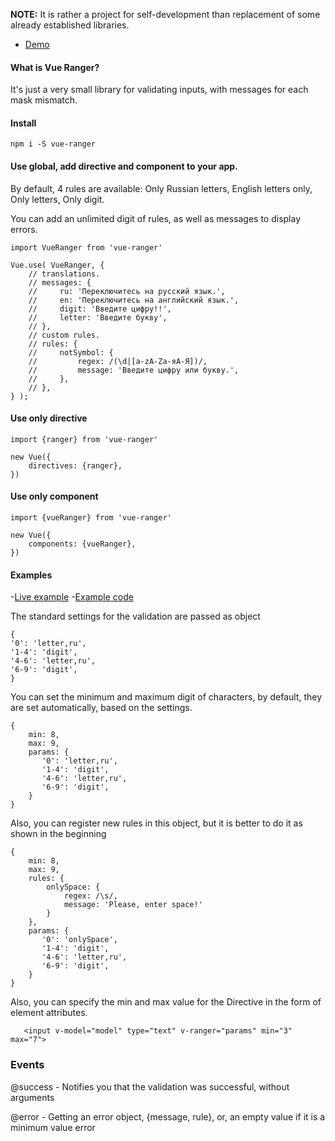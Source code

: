 **NOTE:** It is rather a project for self-development than replacement of some already established libraries.

- [Demo](https://koteezy.github.io/vue-ranger/example/)

#### What is Vue Ranger?

It's just a very small library for validating inputs, with messages for each mask mismatch.

#### Install
```
npm i -S vue-ranger
```

#### Use global, add directive and component to your app.
By default, 4 rules are available:
Only Russian letters,
English letters only,
Only letters,
Only digit.

You can add an unlimited digit of rules, as well as messages to display errors.
```
import VueRanger from 'vue-ranger'
  
Vue.use( VueRanger, {
    // translations.
    // messages: {
    //     ru: 'Переключитесь на русский язык.',
    //     en: 'Переключитесь на английский язык.',
    //     digit: 'Введите цифру!!',
    //     letter: 'Введите букву',
    // },
    // custom rules.
    // rules: {
    //     notSymbol: {
    //         regex: /(\d|[a-zA-Zа-яА-Я])/,
    //         message: 'Введите цифру или букву.',
    //     },
    // },
} );
```
#### Use only directive

```
import {ranger} from 'vue-ranger'
  
new Vue({
    directives: {ranger},
})
```

#### Use only component

```
import {vueRanger} from 'vue-ranger'
  
new Vue({
    components: {vueRanger},
})
```

#### Examples
-[Live example](https://koteezy.github.io/vue-ranger/example/)
-[Example code](https://github.com/koteezy/vue-ranger/blob/master/src/example.js)
  
The standard settings for the validation are passed as object
```
{
'0': 'letter,ru',
'1-4': 'digit',
'4-6': 'letter,ru',
'6-9': 'digit',
}
```
You can set the minimum and maximum digit of characters, by default, they are set automatically, based on the settings.
```
{   
    min: 8,
    max: 9,
    params: {
       '0': 'letter,ru',
       '1-4': 'digit',
       '4-6': 'letter,ru',
       '6-9': 'digit',
    }
}
```
Also, you can register new rules in this object, but it is better to do it as shown in the beginning
```
{   
    min: 8,
    max: 9,
    rules: {
        onlySpace: {
            regex: /\s/,
            message: 'Please, enter space!'
        }
    },
    params: {
       '0': 'onlySpace',
       '1-4': 'digit',
       '4-6': 'letter,ru',
       '6-9': 'digit',
    }
}
```
Also, you can specify the min and max value for the Directive in the form of element attributes.
```
   <input v-model="model" type="text" v-ranger="params" min="3" max="7">
```

### Events

@success - Notifies you that the validation was successful, without arguments
  
@error - Getting an error object, {message, rule}, or, an empty value if it is a minimum value error